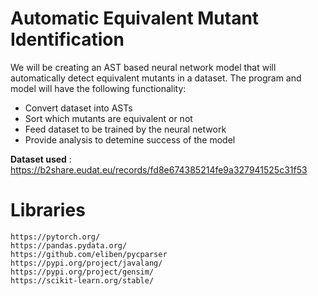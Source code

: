# Automatic Equivalent Mutant Identification
We will be creating an AST based neural network model that will automatically detect equivalent mutants in a dataset.
The program and model will have the following functionality:
- Convert dataset into ASTs
- Sort which mutants are equivalent or not
- Feed dataset to be trained by the neural network
- Provide analysis to detemine success of the model

**Dataset used** : https://b2share.eudat.eu/records/fd8e674385214fe9a327941525c31f53

# Libraries
```
https://pytorch.org/
https://pandas.pydata.org/
https://github.com/eliben/pycparser
https://pypi.org/project/javalang/
https://pypi.org/project/gensim/
https://scikit-learn.org/stable/
```
